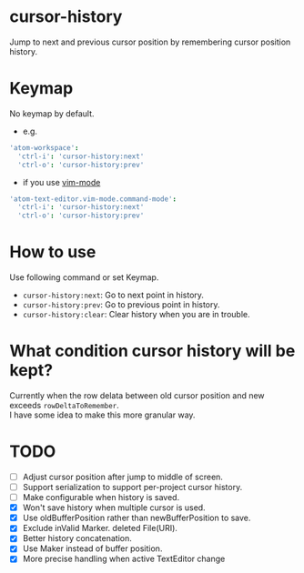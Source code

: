 # cursor-history

Jump to next and previous cursor position by remembering cursor position history.


# Keymap

No keymap by default.

* e.g.

```coffeescript
'atom-workspace':
  'ctrl-i': 'cursor-history:next'
  'ctrl-o': 'cursor-history:prev'
```

* if you use [vim-mode](https://atom.io/packages/vim-mode)

```coffeescript
'atom-text-editor.vim-mode.command-mode':
  'ctrl-i': 'cursor-history:next'
  'ctrl-o': 'cursor-history:prev'
```

# How to use

Use following command or set Keymap.
* `cursor-history:next`: Go to next     point in history.
* `cursor-history:prev`: Go to previous point in history.
* `cursor-history:clear`: Clear history when you are in trouble.

# What condition cursor history will be kept?

Currently when the row delata between old cursor position and new exceeds `rowDeltaToRemember`.  
I have some idea to make this more granular way.

# TODO
- [ ] Adjust cursor position after jump to middle of screen.
- [ ] Support serialization to support per-project cursor history.
- [ ] Make configurable when history is saved.
- [x] Won't save history when multiple cursor is used.
- [x] Use oldBufferPosition rather than newBufferPosition to save.
- [x] Exclude inValid Marker. deleted File(URI).
- [x] Better history concatenation.
- [x] Use Maker instead of buffer position.
- [x] More precise handling when active TextEditor change
